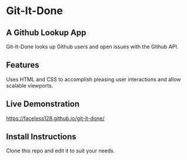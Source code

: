 # Git-It-Done

## A Github Lookup App
Git-It-Done looks up Github users and open issues with the Github API.

## Features
Uses HTML and CSS to accomplish pleasing user interactions and allow scalable viewports.

## Live Demonstration
https://faceless128.github.io/git-it-done/

## Install Instructions
Clone this repo and edit it to suit your needs.

